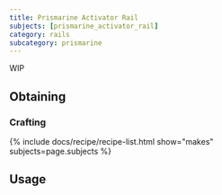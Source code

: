 ```yaml
---
title: Prismarine Activator Rail
subjects: [prismarine_activator_rail]
category: rails
subcategory: prismarine
---
```


WIP

Obtaining
---------

### Crafting
{% include docs/recipe/recipe-list.html show="makes" subjects=page.subjects %}

Usage
-----
